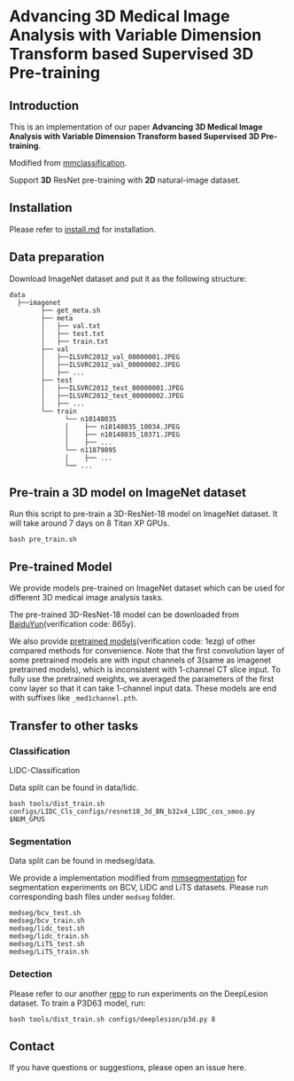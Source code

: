 # Advancing 3D Medical Image Analysis with Variable Dimension Transform based Supervised 3D Pre-training

## Introduction
This is an implementation of our paper **Advancing 3D Medical Image Analysis with Variable Dimension Transform based Supervised 3D Pre-training**.

Modified from [mmclassification](https://github.com/open-mmlab/mmclassification).

Support **3D** ResNet pre-training with **2D** natural-image dataset.


## Installation

Please refer to [install.md](docs/install.md) for installation.

## Data preparation
Download ImageNet dataset and put it as the following structure:

```
data
  ├──imagenet
        ├── get_meta.sh
        ├── meta
        │   ├── val.txt
        │   ├── test.txt
        │   ├── train.txt
        ├── val
        │   ├──ILSVRC2012_val_00000001.JPEG
        │   ├──ILSVRC2012_val_00000002.JPEG
        │   ├── ...
        ├── test
        │   ├──ILSVRC2012_test_00000001.JPEG
        │   ├──ILSVRC2012_test_00000002.JPEG
        │   ├── ...
        └── train
              └── n10148035
              │    ├── n10148035_10034.JPEG
              │    ├── n10148035_10371.JPEG
              │    ├── ...
              └── n11879895
              │    ├── ...
              └── ...
```





## Pre-train a 3D model on ImageNet dataset
Run this script to pre-train a 3D-ResNet-18 model on ImageNet dataset. It will take around 7 days on 8 Titan XP GPUs.
```
bash pre_train.sh
```

## Pre-trained Model
We provide models pre-trained on ImageNet dataset which can be used for different 3D medical image analysis tasks.

The pre-trained 3D-ResNet-18 model can be downloaded from [BaiduYun](https://pan.baidu.com/s/1dUv-YCv_FL02ywOxk-blqw)(verification code: 865y). 

<!--Make a folder named ```pretrained_model``` and put pre-trained models in it.-->

We also provide [pretrained models](https://pan.baidu.com/s/1YYlKcL4wAwoIeIJKxPq1Dg)(verification code: 1ezg) of other compared methods for convenience. Note that the first convolution layer of some pretrained models are with input channels of 3(same as imagenet pretrained models), which is inconsistent with 1-channel CT slice input. To fully use the pretrained weights, we averaged the parameters of the first conv layer so that it can take 1-channel input data. These models are end with suffixes like ```_med1channel.pth```.

## Transfer to other tasks

### Classification
LIDC-Classification

Data split can be found in data/lidc.
```
bash tools/dist_train.sh configs/LIDC_Cls_configs/resnet18_3d_BN_b32x4_LIDC_cos_smoo.py $NUM_GPUS
```

### Segmentation

Data split can be found in medseg/data.

We provide a implementation modified from [mmsegmentation](https://github.com/open-mmlab/mmsegmentation) for segmentation experiments on BCV, LIDC and LiTS datasets. Please run corresponding bash files under ```medseg``` folder.
```
medseg/bcv_test.sh
medseg/bcv_train.sh
medseg/lidc_test.sh
medseg/lidc_train.sh
medseg/LiTS_test.sh
medseg/LiTS_train.sh
```

### Detection 
Please refer to our another [repo](https://github.com/urmagicsmine/MP3D) to run experiments on the DeepLesion dataset. To train a P3D63 model, run:
```
bash tools/dist_train.sh configs/deeplesion/p3d.py 8
```

## Contact
If you have questions or suggestions, please open an issue here.

